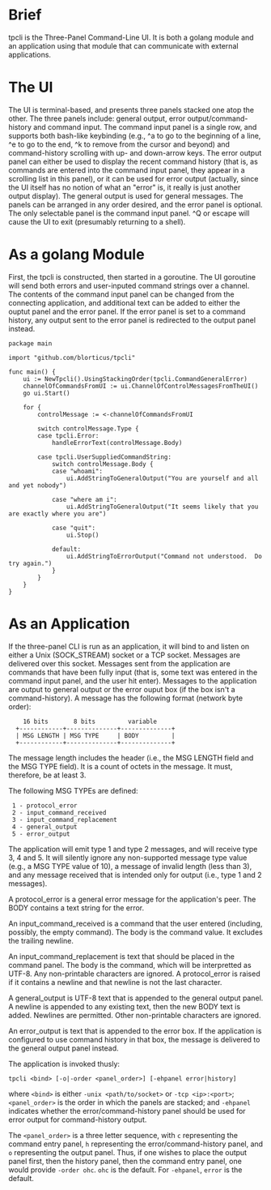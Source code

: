 # Brief

tpcli is the Three-Panel Command-Line UI.  It is both a golang module and an application using that module that can communicate with external applications.

# The UI

The UI is terminal-based, and presents three panels stacked one atop the other.  The three panels include: general output, error output/command-history and command input.  The command input panel is a single row, and supports both bash-like keybinding (e.g., ^a to go to the beginning of a line, ^e to go to the end, ^k to remove from the cursor and beyond) and command-history scrolling with up- and down-arrow keys.  The error output panel can either be used to display the recent command history (that is, as commands are entered into the command input panel, they appear in a scrolling list in this panel), or it can be used for error output (actually, since the UI itself has no notion of what an "error" is, it really is just another output display).  The general output is used for general messages.  The panels can be arranged in any order desired, and the error panel is optional.  The only selectable panel is the command input panel.  ^Q or escape will cause the UI to exit (presumably returning to a shell).

# As a golang Module

First, the tpcli is constructed, then started in a goroutine.  The UI goroutine will send both errors and user-inputed command strings over a channel.  The contents of the command input panel can be changed from the connecting application, and additional text can be added to either the ouptut panel and the error panel.  If the error panel is set to a command history, any output sent to the error panel is redirected to the output panel instead.

```golang
package main

import "github.com/blorticus/tpcli"

func main() {
    ui := NewTpcli().UsingStackingOrder(tpcli.CommandGeneralError)
    channelOfCommandsFromUI := ui.ChannelOfControlMessagesFromTheUI()
    go ui.Start()

    for {
        controlMessage := <-channelOfCommandsFromUI

        switch controlMessage.Type {
        case tpcli.Error:
            handleErrorText(controlMessage.Body)

        case tpcli.UserSuppliedCommandString:
            switch controlMessage.Body {
            case "whoami":
                ui.AddStringToGeneralOutput("You are yourself and all and yet nobody")

            case "where am i":
                ui.AddStringToGeneralOutput("It seems likely that you are exactly where you are")

            case "quit":
                ui.Stop()

            default:
                ui.AddStringToErrorOutput("Command not understood.  Do try again.")
            }
        }
    }
}
```

# As an Application

If the three-panel CLI is run as an application, it will bind to and listen on either a Unix (SOCK_STREAM) socket or a TCP socket.  Messages are delivered over this socket.  Messages sent from the application are commands that have been fully input (that is, some text was entered in the command input panel, and the user hit enter).  Messages to the application are output to general output or the error ouput box (if the box isn't a command-history).  A message has the following format (network byte order):

```
    16 bits       8 bits         variable
  +------------+--------------+--------------+
  | MSG LENGTH | MSG TYPE     | BODY         |
  +------------+--------------+--------------+
```

The message length includes the header (i.e., the MSG LENGTH field and the MSG TYPE field).  It is a count of octets in the message.  It must, therefore, be at least 3.

The following MSG TYPEs are defined:

```
 1 - protocol_error
 2 - input_command_received
 3 - input_command_replacement
 4 - general_output
 5 - error_output
```

The application will emit type 1 and type 2 messages, and will receive type 3, 4 and 5.  It will silently ignore any non-supported message type value (e.g., a MSG TYPE value of 10), a message of invalid length (less than 3), and any message received that is intended only for output (i.e., type 1 and 2 messages).

A protocol_error is a general error message for the application's peer.  The BODY contains a text string for the error.

An input_command_received is a command that the user entered (including, possibly, the empty command).  The body is the command value.  It excludes the trailing newline.

An input_command_replacement is text that should be placed in the command panel.  The body is the command, which will be interpretted as UTF-8.  Any non-printable characters are ignored.  A protocol_error is raised if it contains a newline and that newline is not the last character.

A general_output is UTF-8 text that is appended to the general output panel.  A newline is appended to any existing text, then the new BODY text is added.  Newlines are permitted.  Other non-printable characters are ignored.

An error_output is text that is appended to the error box.  If the application is configured to use command history in that box, the message is delivered to the general output panel instead.

The application is invoked thusly:

```
tpcli <bind> [-o|-order <panel_order>] [-ehpanel error|history]
```

where `<bind>` is either `-unix <path/to/socket>` or `-tcp <ip>:<port>`; `<panel_order>` is the order in which the panels are stacked; and `-ehpanel` indicates whether the error/command-history panel should be used for error output for command-history output.

The `<panel_order>` is a three letter sequence, with `c` representing the command entry panel, `h` representing the error/command-history panel, and `o` representing the output panel.  Thus, if one wishes to place the output panel first, then the history panel, then the command entry panel, one would provide `-order ohc`.  `ohc` is the default.  For `-ehpanel`, `error` is the default.
